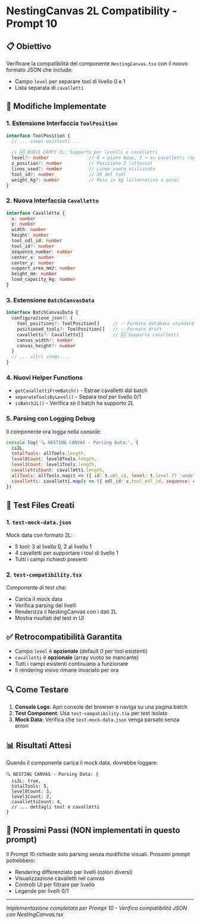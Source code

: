 # NestingCanvas 2L Compatibility - Prompt 10

## 📋 Obiettivo
Verificare la compatibilità del componente `NestingCanvas.tsx` con il nuovo formato JSON che include:
- Campo `level` per separare tool di livello 0 e 1  
- Lista separata di `cavalletti`

## 🔧 Modifiche Implementate

### 1. Estensione Interfaccia `ToolPosition`
```typescript
interface ToolPosition {
  // ... campi esistenti ...
  
  // 🆕 NUOVI CAMPI 2L: Supporto per livelli e cavalletti
  level?: number               // 0 = piano base, 1 = su cavalletti (opzionale per retrocompatibilità)
  z_position?: number          // Posizione Z (altezza)
  lines_used?: number          // Linee vuoto utilizzate
  tool_id?: number             // ID del tool
  weight_kg?: number           // Peso in kg (alternativo a peso)
}
```

### 2. Nuova Interfaccia `Cavalletto`
```typescript
interface Cavalletto {
  x: number
  y: number
  width: number
  height: number
  tool_odl_id: number
  tool_id?: number
  sequence_number: number
  center_x: number
  center_y: number
  support_area_mm2: number
  height_mm: number
  load_capacity_kg: number
}
```

### 3. Estensione `BatchCanvasData`
```typescript
interface BatchCanvasData {
  configurazione_json?: {
    tool_positions?: ToolPosition[]     // ✅ Formato database standard
    positioned_tools?: ToolPosition[]   // ✅ Formato draft
    cavalletti?: Cavalletto[]           // 🆕 Supporto cavalletti
    canvas_width?: number
    canvas_height?: number
  }
  // ... altri campi ...
}
```

### 4. Nuovi Helper Functions
- `getCavallettiFromBatch()` - Estrae cavalletti dal batch
- `separateToolsByLevel()` - Separa tool per livello 0/1
- `isBatch2L()` - Verifica se il batch ha supporto 2L

### 5. Parsing con Logging Debug
Il componente ora logga nella console:
```javascript
console.log('🔍 NESTING CANVAS - Parsing Data:', {
  is2L,
  totalTools: allTools.length,
  level0Count: level0Tools.length,
  level1Count: level1Tools.length,
  cavallettiCount: cavalletti.length,
  allTools: allTools.map(t => ({ id: t.odl_id, level: t.level ?? 'undefined' })),
  cavalletti: cavalletti.map(c => ({ odl_id: c.tool_odl_id, sequence: c.sequence_number }))
})
```

## 🧪 Test Files Creati

### 1. `test-mock-data.json`
Mock data con formato 2L:
- 5 tool: 3 al livello 0, 2 al livello 1
- 4 cavalletti per supportare i tool di livello 1
- Tutti i campi richiesti presenti

### 2. `test-compatibility.tsx`  
Componente di test che:
- Carica il mock data
- Verifica parsing dei livelli
- Renderizza il NestingCanvas con i dati 2L
- Mostra risultati del test in UI

## ✅ Retrocompatibilità Garantita

- Campo `level` è **opzionale** (default 0 per tool esistenti)
- `cavalletti` è **opzionale** (array vuoto se mancante)
- Tutti i campi esistenti continuano a funzionare
- Il rendering visivo rimane invariato per ora

## 🔍 Come Testare

1. **Console Logs**: Apri console del browser e naviga su una pagina batch
2. **Test Component**: Usa `test-compatibility.tsx` per test isolato
3. **Mock Data**: Verifica che `test-mock-data.json` venga parsato senza errori

## 📊 Risultati Attesi

Quando il componente carica il mock data, dovrebbe loggare:
```
🔍 NESTING CANVAS - Parsing Data: {
  is2L: true,
  totalTools: 5,
  level0Count: 3,
  level1Count: 2,
  cavallettiCount: 4,
  // ... dettagli tool e cavalletti
}
```

## 🎯 Prossimi Passi (NON implementati in questo prompt)

Il Prompt 10 richiede solo parsing senza modifiche visuali. Prossimi prompt potrebbero:
- Rendering differenziato per livelli (colori diversi)
- Visualizzazione cavalletti nel canvas  
- Controlli UI per filtrare per livello
- Legende per livelli 0/1

---
*Implementazione completata per Prompt 10 - Verifica compatibilità JSON con NestingCanvas.tsx* 